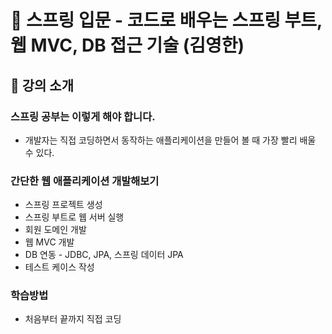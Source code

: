 # :book: 스프링 입문 - 코드로 배우는 스프링 부트, 웹 MVC, DB 접근 기술 (김영한)


## :pushpin: 강의 소개

### 스프링 공부는 이렇게 해야 합니다. 
- 개발자는 직접 코딩하면서 동작하는 애플리케이션을 만들어 볼 때 가장 빨리 배울 수 있다.

### 간단한 웹 애플리케이션 개발해보기
- 스프링 프로젝트 생성
- 스프링 부트로 웹 서버 실행
- 회원 도메인 개발
- 웹 MVC 개발
- DB 연동 - JDBC, JPA, 스프링 데이터 JPA
- 테스트 케이스 작성 

### 학습방법
- 처음부터 끝까지 직접 코딩 

